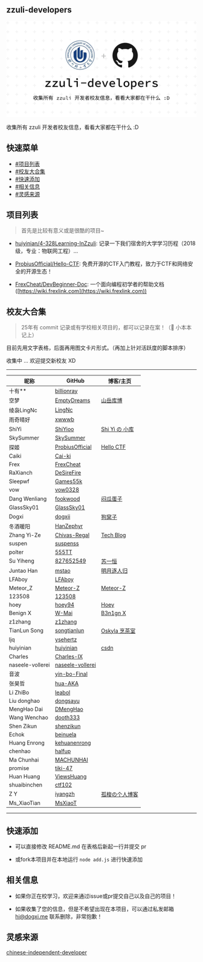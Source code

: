 ## zzuli-developers

<picture>
  <source media="(prefers-color-scheme: dark)" srcset="./banner/banner-dark.webp">
  <source media="(prefers-color-scheme: light)" srcset="./banner/banner-light.webp">
  <img alt="zzuli-developers" src="./banner/banner-light.webp">
</picture>

收集所有 zzuli 开发者校友信息，看看大家都在干什么 :D

## 快速菜单

- [#项目列表](#项目列表)
- [#校友大合集](#校友大合集)
- [#快速添加](#快速添加)
- [#相关信息](#相关信息)
- [#灵感来源](#灵感来源)

## 项目列表

> 首先是比较有意义或是很酷的项目~

- [huiyinian/4-328Learning-InZzuli](https://github.com/huiyinian/4-328Learnging-InZzuli): 记录一下我们宿舍的大学学习历程（2018级，专业：物联网工程）...

- [ProbiusOfficial/Hello-CTF](https://github.com/ProbiusOfficial/Hello-CTF): 免费开源的CTF入门教程，致力于CTF和网络安全的开源生态！

- [FrexCheat/DevBeginner-Doc](https://github.com/FrexCheat/DevBeginner-Doc): 一个面向编程初学者的帮助文档([https://wiki.frexlink.com](https://wiki.frexlink.com))

## 校友大合集

> 25年有 commit 记录或有学校相关项目的，都可以记录在案！（📝 小本本记上）

目前先用文字表格，后面再用图文卡片形式。（再加上针对活跃度的脚本排序）

收集中 ... 欢迎提交新校友 XD

---

| 昵称             | GitHub                                                  | 博客/主页                                      |
| ---------------- | ------------------------------------------------------- | ---------------------------------------------- |
| 十有\*\*         | [billionray](https://github.com/billionray)             |                                                |
| 空梦             | [EmptyDreams](https://github.com/EmptyDreams)           | [山岳库博](https://kmar.top/)                  |
| 绫袅LingNc       | [LingNc](https://github.com/LingNc)                     |                                                |
| 雨奇晴好         | [xwwwb](https://github.com/xwwwb)                       |                                                |
| ShiYi            | [ShiYioo](https://github.com/ShiYioo)                   | [Shi Yi の 小库](https://blog.shiyio.uk/)      |
| SkySummer        | [SkySummer](https://github.com/SkySummer)               |                                                |
| 探姬             | [ProbiusOfficial](https://github.com/ProbiusOfficial)   | [Hello CTF](https://hello-ctf.com/)            |
| Caiki            | [Cai-ki](https://github.com/Cai-ki)                     |                                                |
| Frex             | [FrexCheat](https://github.com/FrexCheat)               |                                                |
| RaXianch         | [DeSireFire](https://github.com/DeSireFire)             |                                                |
| Sleepwf          | [Games55k](https://github.com/Games55k)                 |                                                |
| vow              | [vow0328](https://github.com/vow0328)                   |                                                |
| Dang Wenliang    | [fookwood](https://github.com/fookwood)                 | [闷瓜蛋子](https://fookwood.com/)              |
| GlassSky01       | [GlassSky01](https://github.com/GlassSky01)             |                                                |
| Dogxi            | [dogxii](https://github.com/dogxii)                     | [狗窝子](https://blog.dogxi.me/)               |
| 冬酒暖阳         | [HanZephyr](https://github.com/HanZephyr)               |                                                |
| Zhang Yi-Ze      | [Chivas-Regal](https://github.com/Chivas-Regal)         | [Tech Blog](https://tech.chivas-regal.top/)    |
| suspen           | [suspenss](https://github.com/suspenss)                 |                                                |
| polter           | [555TT](https://github.com/555TT)                       |                                                |
| Su Yiheng        | [827652549](https://github.com/827652549)               | [苏一恒](https://827652549.github.io/)         |
| Juntao Han       | [mstao](https://github.com/mstao)                       | [明月逐人归](https://www.cnblogs.com/mingshan) |
| LFAboy           | [LFAboy](https://github.com/LFAboy)                     |                                                |
| Meteor_Z         | [Meteor-Z](https://github.com/Meteor-Z)                 | [Meteor-Z](https://liuzechen.top/)             |
| 123508           | [123508](https://github.com/123508)                     |                                                |
| hoey             | [hoey94](https://github.com/hoey94)                     | [Hoey](https://www.yihao.de/)                  |
| Benign X         | [W-Mai](https://github.com/W-Mai)                       | [B3n1gn X](https://benign.host/)               |
| z1zhang          | [z1zhang](https://github.com/z1zhang)                   |                                                |
| TianLun Song     | [songtianlun](https://github.com/songtianlun)           | [Oskyla 烹茶室](https://www.frytea.com/)       |
| ljq              | [ysehertz](https://github.com/ysehertz)                 |                                                |
| huiyinian        | [huiyinian](https://github.com/huiyinian)               | [csdn](https://blog.csdn.net/qq_44379458)      |
| Charles          | [Charles-IX](https://github.com/Charles-IX)             |                                                |
| naseele-vollerei | [naseele-vollerei](https://github.com/naseele-vollerei) |                                                |
| 音波             | [yin-bo-Final](https://github.com/yin-bo-Final)         |                                                |
| 张昊哲           | [hua-AKA](https://github.com/hua-AKA)                   |                                                |
| Li ZhiBo         | [leabol](https://github.com/leabol)                     |                                                |
| Liu donghao      | [dongsayu](https://github.com/dongsayu)                 |                                                |
| MengHao Dai      | [DMengHao](https://github.com/DMengHao)                 |                                                |
| Wang Wenchao     | [dooth333](https://github.com/dooth333)                 |                                                |
| Shen Zikun       | [shenzikun](https://github.com/shenzikun)               |                                                |
| Echok            | [beinuela](https://github.com/beinuela)                 |                                                |
| Huang Enrong     | [kehuanenrong](https://github.com/kehuanenrong)         |                                                |
| chenhao          | [halfup](https://github.com/halfup)                     |                                                |
| Ma Chunhai       | [MACHUNHAI](https://github.com/MACHUNHAI)               |                                                |
| promise          | [tiki-47](https://github.com/tiki-47)                   |                                                |
| Huan Huang       | [ViewsHuang](https://github.com/ViewsHuang)             |                                                |
| shuaibinchen     | [ctf102](https://github.com/ctf102)                     |                                                |
| Z Y              | [iyangzh](https://github.com/iyangzh)                   | [孤梭の个人博客](https://iyangzh.github.io/)   |
| Ms_XiaoTian      | [MsXiaoT](https://github.com/MsXiaoT)                   |                                                |

---

## 快速添加

- 可以直接修改 README.md 在表格后新起一行并提交 pr

- 或fork本项目并在本地运行 `node add.js` 进行快速添加

## 相关信息

- 如果你正在校学习，欢迎来通过issue或pr提交自己以及自己的项目！

- 如果收集了您的信息，但是不希望出现在本项目，可以通过私发邮箱 hi@dogxi.me 联系删除，非常抱歉！

## 灵感来源

[chinese-independent-developer](https://github.com/1c7/chinese-independent-developer)
